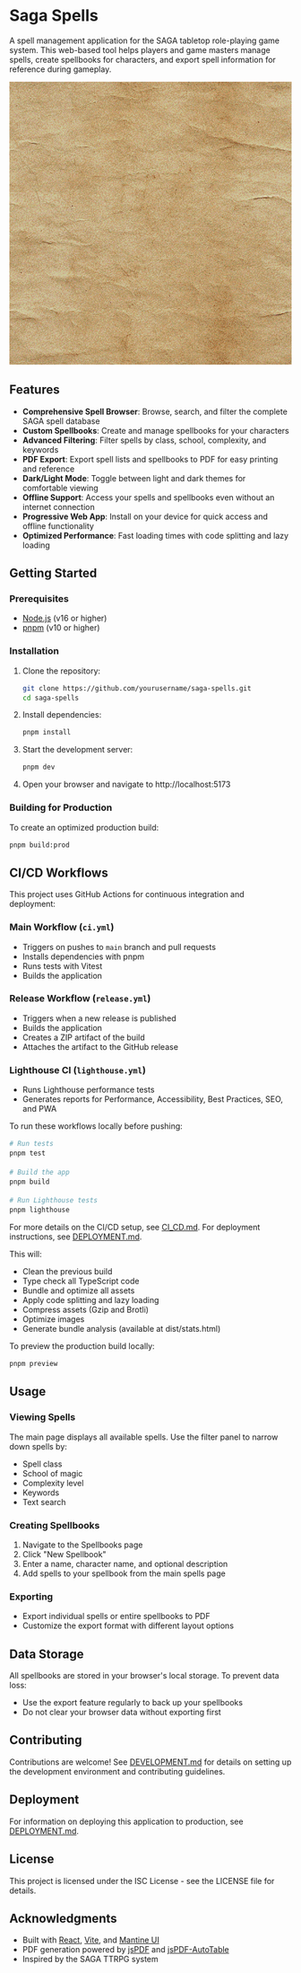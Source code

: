 # Saga Spells

A spell management application for the SAGA tabletop role-playing game system. This web-based tool helps players and game masters manage spells, create spellbooks for characters, and export spell information for reference during gameplay.

![Saga Spells App](./public/assets/img/parchment1.png)

## Features

- **Comprehensive Spell Browser**: Browse, search, and filter the complete SAGA spell database
- **Custom Spellbooks**: Create and manage spellbooks for your characters
- **Advanced Filtering**: Filter spells by class, school, complexity, and keywords
- **PDF Export**: Export spell lists and spellbooks to PDF for easy printing and reference
- **Dark/Light Mode**: Toggle between light and dark themes for comfortable viewing
- **Offline Support**: Access your spells and spellbooks even without an internet connection
- **Progressive Web App**: Install on your device for quick access and offline functionality
- **Optimized Performance**: Fast loading times with code splitting and lazy loading

## Getting Started

### Prerequisites

- [Node.js](https://nodejs.org/) (v16 or higher)
- [pnpm](https://pnpm.io/) (v10 or higher)

### Installation

1. Clone the repository:
   ```bash
   git clone https://github.com/yourusername/saga-spells.git
   cd saga-spells
   ```

2. Install dependencies:
   ```bash
   pnpm install
   ```

3. Start the development server:
   ```bash
   pnpm dev
   ```

4. Open your browser and navigate to http://localhost:5173

### Building for Production

To create an optimized production build:

```bash
pnpm build:prod
```

## CI/CD Workflows

This project uses GitHub Actions for continuous integration and deployment:

### Main Workflow (`ci.yml`)

- Triggers on pushes to `main` branch and pull requests
- Installs dependencies with pnpm
- Runs tests with Vitest
- Builds the application

### Release Workflow (`release.yml`)

- Triggers when a new release is published
- Builds the application
- Creates a ZIP artifact of the build
- Attaches the artifact to the GitHub release

### Lighthouse CI (`lighthouse.yml`)

- Runs Lighthouse performance tests
- Generates reports for Performance, Accessibility, Best Practices, SEO, and PWA

To run these workflows locally before pushing:

```bash
# Run tests
pnpm test

# Build the app
pnpm build

# Run Lighthouse tests
pnpm lighthouse
```

For more details on the CI/CD setup, see [CI_CD.md](CI_CD.md).
For deployment instructions, see [DEPLOYMENT.md](DEPLOYMENT.md).

This will:
- Clean the previous build
- Type check all TypeScript code
- Bundle and optimize all assets
- Apply code splitting and lazy loading
- Compress assets (Gzip and Brotli)
- Optimize images
- Generate bundle analysis (available at dist/stats.html)

To preview the production build locally:

```bash
pnpm preview
```

## Usage

### Viewing Spells

The main page displays all available spells. Use the filter panel to narrow down spells by:
- Spell class
- School of magic
- Complexity level
- Keywords
- Text search

### Creating Spellbooks

1. Navigate to the Spellbooks page
2. Click "New Spellbook"
3. Enter a name, character name, and optional description
4. Add spells to your spellbook from the main spells page

### Exporting

- Export individual spells or entire spellbooks to PDF
- Customize the export format with different layout options

## Data Storage

All spellbooks are stored in your browser's local storage. To prevent data loss:
- Use the export feature regularly to back up your spellbooks
- Do not clear your browser data without exporting first

## Contributing

Contributions are welcome! See [DEVELOPMENT.md](./DEVELOPMENT.md) for details on setting up the development environment and contributing guidelines.

## Deployment

For information on deploying this application to production, see [DEPLOYMENT.md](./DEPLOYMENT.md).

## License

This project is licensed under the ISC License - see the LICENSE file for details.

## Acknowledgments

- Built with [React](https://reactjs.org/), [Vite](https://vitejs.dev/), and [Mantine UI](https://mantine.dev/)
- PDF generation powered by [jsPDF](https://parall.ax/products/jspdf) and [jsPDF-AutoTable](https://github.com/simonbengtsson/jsPDF-AutoTable)
- Inspired by the SAGA TTRPG system
